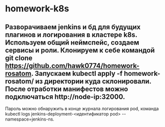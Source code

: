 # homework-k8s

## Разворачиваем jenkins и бд для будущих плагинов и логирования в кластере k8s. Используем общий неймспейс, создаем сервисы и роли. Клонируем к себе командой git clone https://github.com/hawk0774/homework-rosatom. Запускаем kubectl apply -f homework-rosatom/ из директории куда склонировали. После отработки манифестов можно подключаться http://node-ip:32000. 
Пароль можно обнаружить в конце журнала логирования pod, команда kubectl logs jenkins-deployment-<идентификатор pod> --namespace=jenkins-ns.
